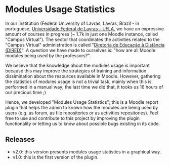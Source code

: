 # Modules Usage Statistics
In our institution (Federal University of Lavras, Lavras, Brazil - in portuguese, [Universidade Federal de Lavras - UFLA](http://www.ufla.br/portal/), we have an expressive amount of courses in progress (~ 1.7k in just one Moodle instance, called "Campus Virtual"). The sector that coordinates the activities related to the "Campus Virtual" administration is called "[Diretoria de Educação à Distância (DIRED)](http://www.dired.ufla.br/portal/)". A question we have made to ourselves is: "how are all Moodle modules being used by the professors?". 

We believe that the knowledge about the modules usage is important because this may improve the strategies of training and information dissimination about the resources available in Moodle. However, gathering the statistics of modules usage is not a trivial task, mainly when this is performed in a manual way; the last time we did that, it tooks us 16 hours of our precious time ;)

Hence, we developed "Modules Usage Statistics"; this is a Moodle report plugin that helps the admin to known how the modules are being used by users (e.g. as forum, as file repositories or as activities repositories). Feel free to use and contribute to this project by improving the plugin functionality or letting us to know about possible bugs existing in its code. 

## Releases

- v2.0: this version presents modules usage statistics in a graphical way.
- v1.0: this is the first version of the plugin.